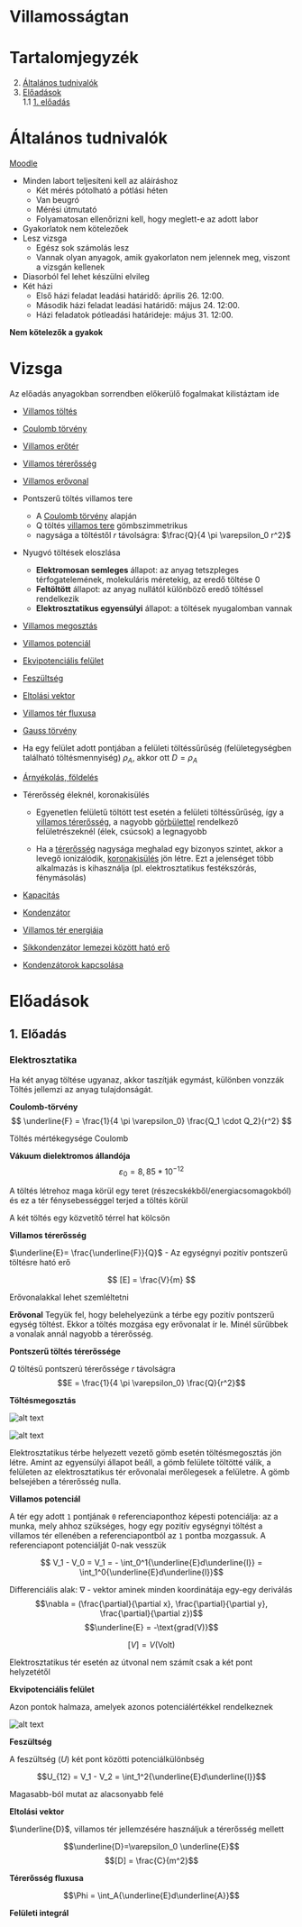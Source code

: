 # Villamosságtan

# Tartalomjegyzék
2. [Általános tudnivalók](#általános-tudnivalók)
1. [Előadások](#előadások) \
    1.1 [1. előadás](#1-előadás)


# Általános tudnivalók

[Moodle](https://edu.vik.bme.hu/course/view.php?id=11643)

* Minden labort teljesíteni kell az aláíráshoz
    * Két mérés pótolható a pótlási héten
    * Van beugró
    * Mérési útmutató
    * Folyamatosan ellenőrizni kell, hogy meglett-e az adott labor
* Gyakorlatok nem kötelezőek
* Lesz vizsga
    * Egész sok számolás lesz
    * Vannak olyan anyagok, amik gyakorlaton nem jelennek meg, viszont a vizsgán kellenek
* Diasorból fel lehet készülni elvileg
* Két házi
    * Első házi feladat leadási határidő: április 26. 12:00.
    * Második házi feladat leadási határidő: május 24. 12:00.
    * Házi feladatok pótleadási határideje: május 31. 12:00.

**__Nem kötelezők a gyakok__**

# Vizsga
Az előadás anyagokban sorrendben előkerülő fogalmakat kilistáztam ide
* [Villamos töltés](./villamos-toltes.md)
* [Coulomb törvény](./coulomb-torveny.md)
* [Villamos erőtér](./villamos-eroter.md)
* [Villamos térerősség](./villamos-tererosseg.md)
* [Villamos erővonal](./villamos-erovonal.md)
* Pontszerű töltés villamos tere
    - A [Coulomb törvény](./coulomb-torveny.md) alapján
    - Q töltés [villamos tere](./villamos-tererosseg.md) gömbszimmetrikus
    - nagysága a töltéstől $r$ távolságra: $\frac{Q}{4 \pi \varepsilon_0 r^2}$
* Nyugvó töltések eloszlása
    - **Elektromosan semleges** állapot: az anyag tetszpleges térfogatelemének, molekuláris méretekig, az eredő töltése 0
    - **Feltöltött** állapot: az anyag nullától különböző eredő töltéssel rendelkezik
    - **Elektrosztatikus egyensúlyi** állapot: a töltések nyugalomban vannak
* [Villamos megosztás](./villamos-megosztas.md)
* [Villamos potenciál](./villamos-potencial.md)
* [Ekvipotenciális felület](./ekvipotencialis-felulet.md)
* [Feszültség](./feszultseg.md)
* [Eltolási vektor](./eltolasi-vektor.md)
* [Villamos tér fluxusa](./villamos-ter-fluxusa.md)
* [Gauss törvény](./gauss-torveny.md)
* Ha egy felület adott pontjában a felületi töltéssűrűség (felületegységben található töltésmennyiség) $\rho_A$, akkor ott $D = \rho_A$
* [Árnyékolás, földelés](./arnyekolas-foldeles.md)
* Térerősség éleknél, koronakisülés
    - Egyenetlen felületű töltött test esetén a felületi töltéssűrűség, így a [villamos térerősség](./villamos-tererosseg.md), a nagyobb [görbülettel](../tobbvaltozos-analizis/gorbulet.md) rendelkező felületrészeknél (élek, csúcsok) a legnagyobb

    - Ha a [térerősség](./villamos-tererosseg.md) nagysága meghalad egy bizonyos szintet, akkor a levegő ionizálódik, [koronakisülés](https://www.youtube.com/watch?v=CkjFJtMG5oY) jön létre. Ezt a jelenséget több alkalmazás is kihasználja (pl. elektrosztatikus festékszórás, fénymásolás)

* [Kapacitás](./kapacitas.md)
* [Kondenzátor](./kondenzator.md)
* [Villamos tér energiája](./villamos-eroter.md#energiája)
* [Síkkondenzátor lemezei között ható erő](./kondenzator.md#síkkondenzátor-lemezei-között-ható-erő)
* [Kondenzátorok kapcsolása](./kondenzator.md#kondenzátorok-kapcsolása)

# Előadások

## 1. Előadás

### Elektrosztatika

Ha két anyag töltése ugyanaz, akkor taszítják egymást, különben vonzzák
Töltés jellemzi az anyag tulajdonságát.

**Coulomb-törvény** 
$$ \underline{F} = \frac{1}{4 \pi \varepsilon_0} \frac{Q_1 \cdot Q_2}{r^2} $$

Töltés mértékegysége Coulomb

**Vákuum dielektromos állandója**
$$\varepsilon_0  = 8,85*10^{-12}$$

A töltés létrehoz maga körül egy teret (részecskékből/energiacsomagokból) és ez a tér fénysebességgel terjed a töltés körül

A két töltés egy közvetítő térrel hat kölcsön

**Villamos térerősség**

$\underline{E}= \frac{\underline{F}}{Q}$ - Az egységnyi pozitív pontszerű töltésre ható erő

$$ [E] = \frac{V}{m} $$

Erővonalakkal lehet szemléltetni

**Erővonal**
Tegyük fel, hogy belehelyezünk a térbe egy pozitív pontszerű egység töltést. Ekkor a töltés mozgása egy erővonalat ír le. Minél sűrűbbek a vonalak annál nagyobb a térerősség.

**Pontszerű töltés térerőssége**

$Q$ töltésű pontszerú térerőssége $r$ távolságra
$$E = \frac{1}{4 \pi \varepsilon_0} \frac{Q}{r^2}$$

**Töltésmegosztás**

![alt text](image.png)

![alt text](image-1.png)

Elektrosztatikus térbe helyezett vezető gömb esetén töltésmegosztás
jön létre. Amint az egyensúlyi állapot beáll, a gömb felülete töltötté
válik, a felületen az elektrosztatikus tér erővonalai merőlegesek a
felületre. A gömb belsejében a térerősség nulla.


**Villamos potenciál**

A tér egy adott `1` pontjának `0` referenciaponthoz képesti potenciálja: az a
munka, mely ahhoz szükséges, hogy egy pozitív egységnyi töltést a
villamos tér ellenében a referenciapontból az `1` pontba mozgassuk. A
referenciapont potenciálját 0-nak vesszük

$$ V_1 - V_0 = V_1 = - \int_0^1{\underline{E}d\underline{l}} = \int_1^0{\underline{E}d\underline{l}}$$

Differenciális alak:
$\nabla$ - vektor aminek minden koordinátája egy-egy deriválás
$$\nabla = (\frac{\partial}{\partial x}, \frac{\partial}{\partial y}, \frac{\partial}{\partial z})$$
$$\underline{E} = -\text{grad(V)}$$

$$[V] = V \text{(Volt)}$$

Elektrosztatikus tér esetén az útvonal nem számít csak a két pont helyzetétől

**Ekvipotenciális felület**

Azon pontok halmaza, amelyek azonos potenciálértékkel rendelkeznek

![alt text](image-2.png)

**Feszültség**

A feszültség ($U$) két pont közötti potenciálkülönbség

$$U_{12} = V_1 - V_2 = \int_1^2{\underline{E}d\underline{l}}$$

Magasabb-ból mutat az alacsonyabb felé

**Eltolási vektor**

$\underline{D}$, villamos tér jellemzésére használjuk a térerősség mellett

$$\underline{D}=\varepsilon_0 \underline{E}$$
$$[D] = \frac{C}{m^2}$$

**Térerősség fluxusa**

$$\Phi = \int_A{\underline{E}d\underline{A}}$$

**Felületi integrál**

